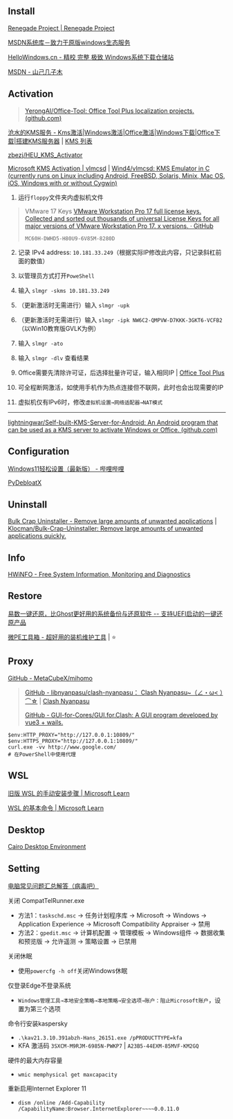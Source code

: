 
## Install

[Renegade Project | Renegade Project](https://renegade-project.tech/zh/home)

[MSDN系统库－致力于原版windows生态服务](https://www.xitongku.com/)

[HelloWindows.cn - 精校 完整 极致 Windows系统下载仓储站](https://hellowindows.cn/)

[MSDN - 山己几子木](https://msdn.sjjzm.com/)

## Activation

> [YerongAI/Office-Tool: Office Tool Plus localization projects. (github.com)](https://github.com/YerongAI/Office-Tool)

[沧水的KMS服务 - Kms激活|Windows激活|Office激活|Windows下载|Office下载|搭建KMS服务器](https://kms.cangshui.net/) | [KMS 列表](https://www.coolhub.top/tech-articles/kms_list.html)

[zbezj/HEU_KMS_Activator](https://github.com/zbezj/HEU_KMS_Activator)

[Microsoft KMS Activation | vlmcsd](http://wind4.github.io/vlmcsd/) | [Wind4/vlmcsd: KMS Emulator in C (currently runs on Linux including Android, FreeBSD, Solaris, Minix, Mac OS, iOS, Windows with or without Cygwin)](https://github.com/Wind4/vlmcsd)
    
1. 运行`floppy`文件夹内虚拟机文件

> VMware 17 Keys [VMware Workstation Pro 17 full license keys. Collected and sorted out thousands of universal License Keys for all major versions of VMware Workstation Pro 17. x versions. · GitHub](https://gist.github.com/hegdepavankumar/e1c4c2d58d8698f69792d664d39bc402)
>
> `MC60H-DWHD5-H80U9-6V85M-8280D`

2. 记录 IPv4 address: `10.181.33.249`（根据实际IP修改此内容，只记录斜杠前面的数值）

3. 以管理员方式打开`PoweShell`

4. 输入 `slmgr -skms 10.181.33.249`

5. （更新激活时无需进行）输入 `slmgr -upk`

6. （更新激活时无需进行）输入 `slmgr -ipk NW6C2-QMPVW-D7KKK-3GKT6-VCFB2`（以Win10教育版GVLK为例）

7. 输入 `slmgr -ato`

8. 输入 `slmgr -dlv` 查看结果

9.  Office需要先清除许可证，后选择批量许可证，输入相同IP | [Office Tool Plus](https://otp.landian.vip/zh-cn/)

10. 可全程断网激活，如使用手机作为热点连接但不联网，此时也会出现需要的IP

11. 虚拟机仅有IPv6时，修改`虚拟机设置→网络适配器→NAT模式`

------

[lightningwar/Self-built-KMS-Server-for-Android: An Android program that can be used as a KMS server to activate Windows or Office. (github.com)](https://github.com/lightningwar/Self-built-KMS-Server-for-Android)

## Configuration

[Windows11轻松设置（最新版） - 哔哩哔哩](https://www.bilibili.com/opus/904672369138729017)

[PyDebloatX](https://pydebloatx.com/)

## Uninstall

[Bulk Crap Uninstaller - Remove large amounts of unwanted applications](https://www.bcuninstaller.com/) | [Klocman/Bulk-Crap-Uninstaller: Remove large amounts of unwanted applications quickly.](https://github.com/Klocman/Bulk-Crap-Uninstaller)

## Info

[HWiNFO - Free System Information, Monitoring and Diagnostics](https://www.hwinfo.com)

## Restore

[易数一键还原，比Ghost更好用的系统备份与还原软件 -- 支持UEFI启动的一键还原产品](https://www.onekeyrestore.cn/)

[微PE工具箱 - 超好用的装机维护工具](https://www.wepe.com.cn/) | ⭐

## Proxy

[GitHub - MetaCubeX/mihomo](https://github.com/MetaCubeX/mihomo)

> [GitHub - libnyanpasu/clash-nyanpasu： Clash Nyanpasu~（∠・ω< ）⌒☆](https://github.com/LibNyanpasu/clash-nyanpasu) | [Clash Nyanpasu](https://nyanpasu.elaina.moe/)
>
> [GitHub - GUI-for-Cores/GUI.for.Clash: A GUI program developed by vue3 + wails.](https://github.com/GUI-for-Cores/GUI.for.Clash)

```shell
$env:HTTP_PROXY="http://127.0.0.1:10809/"
$env:HTTPS_PROXY="http://127.0.0.1:10809/"
curl.exe -vv http://www.google.com/
# 在PowerShell中使用代理
```

## WSL

[旧版 WSL 的手动安装步骤 | Microsoft Learn](https://learn.microsoft.com/zh-cn/windows/wsl/install-manual)

[WSL 的基本命令 | Microsoft Learn](https://learn.microsoft.com/zh-cn/windows/wsl/basic-commands)

## Desktop

[Cairo Desktop Environment](https://cairodesktop.com/)

## Setting

[电脑常见问题汇总解答（病毒吧）](https://docs.qq.com/doc/DSU9mbmt5SHp2YmFS)

关闭 CompatTelRunner.exe

- 方法1：`taskschd.msc` → 任务计划程序库 → Microsoft → Windows → Application Experience → Microsoft Compatibility Appraiser → 禁用
- 方法2：`gpedit.msc` → 计算机配置 → 管理模板 → Windows组件 → 数据收集和预览版 → 允许遥测 → 策略设置 → 已禁用

关闭休眠

- 使用`powercfg -h off`关闭Windows休眠

仅登录Edge不登录系统

- `Windows管理工具→本地安全策略→本地策略→安全选项→账户：阻止Microsoft账户`，设置为第三个选项

命令行安装kaspersky

- `.\kav21.3.10.391abzh-Hans_26151.exe /pPRODUCTTYPE=kfa`
- KFA 激活码 `3SXCM-M9RJM-6985N-PWKP7` | `A23B5-44EXM-85MVF-KM2GQ`

硬件的最大内存容量

- `wmic memphysical get maxcapacity`

重新启用Internet Explorer 11

- `dism /online /Add-Capability /CapabilityName:Browser.InternetExplorer~~~~0.0.11.0`